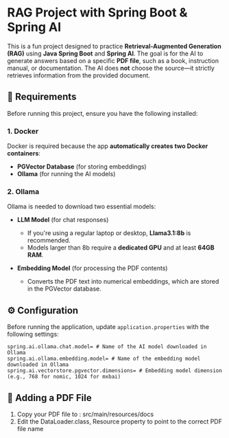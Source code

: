 # RAG Project with Spring Boot & Spring AI  

This is a fun project designed to practice **Retrieval-Augmented Generation (RAG)** using **Java Spring Boot** and **Spring AI**. The goal is for the AI to generate answers based on a specific **PDF file**, such as a book, instruction manual, or documentation. The AI does **not** choose the source—it strictly retrieves information from the provided document.  

## 🚀 Requirements  

Before running this project, ensure you have the following installed:  

### 1. **Docker**  
Docker is required because the app **automatically creates two Docker containers**:  
- **PGVector Database** (for storing embeddings)  
- **Ollama** (for running the AI models)  

### 2. **Ollama**  
Ollama is needed to download two essential models:  

- **LLM Model** (for chat responses)  
  - If you're using a regular laptop or desktop, **Llama3.1:8b** is recommended.  
  - Models larger than 8b require a **dedicated GPU** and at least **64GB RAM**.  

- **Embedding Model** (for processing the PDF contents)  
  - Converts the PDF text into numerical embeddings, which are stored in the PGVector database.  

## ⚙️ Configuration  

Before running the application, update `application.properties` with the following settings:  

```properties
spring.ai.ollama.chat.model= # Name of the AI model downloaded in Ollama  
spring.ai.ollama.embedding.model= # Name of the embedding model downloaded in Ollama  
spring.ai.vectorstore.pgvector.dimensions= # Embedding model dimension (e.g., 768 for nomic, 1024 for mxbai)
```
## 📄 Adding a PDF File
1. Copy your PDF file to : src/main/resources/docs
2. Edit the DataLoader.class, Resource property to point to the correct PDF file name
